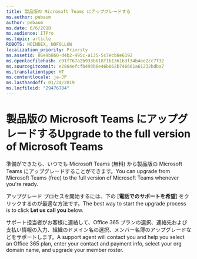 ```yaml
---
title: 製品版の Microsoft Teams にアップグレードする
ms.author: pebaum
author: pebaum
ms.date: 6/6/2018
ms.audience: ITPro
ms.topic: article
ROBOTS: NOINDEX, NOFOLLOW
localization_priority: Priority
ms.assetid: 86e9b860-d4b2-495c-a135-5c7ecb8e6192
ms.openlocfilehash: c91f767a2b933b618f1b1361b3f34b4ee2cc7f32
ms.sourcegitcommit: e2864efcfb493b6e46b662b746661a61232bdba7
ms.translationtype: HT
ms.contentlocale: ja-JP
ms.lasthandoff: 01/24/2019
ms.locfileid: "29476784"
---
```

# <a name="upgrade-to-the-full-version-of-microsoft-teams"></a><span data-ttu-id="5e08f-102">製品版の Microsoft Teams にアップグレードする</span><span class="sxs-lookup"><span data-stu-id="5e08f-102">Upgrade to the full version of Microsoft Teams</span></span>

<span data-ttu-id="5e08f-103">準備ができたら、いつでも Microsoft Teams (無料) から製品版の Microsoft Teams にアップグレードすることができます。</span><span class="sxs-lookup"><span data-stu-id="5e08f-103">You can upgrade from Microsoft Teams (free) to the full version of Microsoft Teams whenever you're ready.</span></span>
  
<span data-ttu-id="5e08f-104">アップグレード プロセスを開始するには、下の [**電話でのサポートを希望**] をクリックするのが最適な方法です。</span><span class="sxs-lookup"><span data-stu-id="5e08f-104">The best way to start the upgrade process is to click **Let us call you** below.</span></span> 
  
<span data-ttu-id="5e08f-105">サポート担当者がお客様に連絡して、Office 365 プランの選択、連絡先および支払い情報の入力、組織のドメイン名の選択、メンバー名簿のアップグレードなどをサポートします。</span><span class="sxs-lookup"><span data-stu-id="5e08f-105">A support agent will contact you and help you select an Office 365 plan, enter your contact and payment info, select your org domain name, and upgrade your member roster.</span></span>
  

